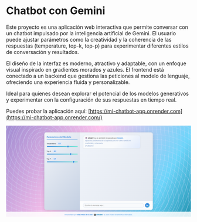 # Chatbot con Gemini

Este proyecto es una aplicación web interactiva que permite conversar con un chatbot impulsado por la inteligencia artificial de Gemini. El usuario puede ajustar parámetros como la creatividad y la coherencia de las respuestas (temperature, top-k, top-p) para experimentar diferentes estilos de conversación y resultados.

El diseño de la interfaz es moderno, atractivo y adaptable, con un enfoque visual inspirado en gradientes morados y azules. El frontend está conectado a un backend que gestiona las peticiones al modelo de lenguaje, ofreciendo una experiencia fluida y personalizable.

Ideal para quienes desean explorar el potencial de los modelos generativos y experimentar con la configuración de sus respuestas en tiempo real.

Puedes probar la aplicación aquí: [https://mi-chatbot-app.onrender.com](https://mi-chatbot-app.onrender.com/)

![Ejemplo de interfaz del chatbot](frontend/photo-example-chatbot.png)
